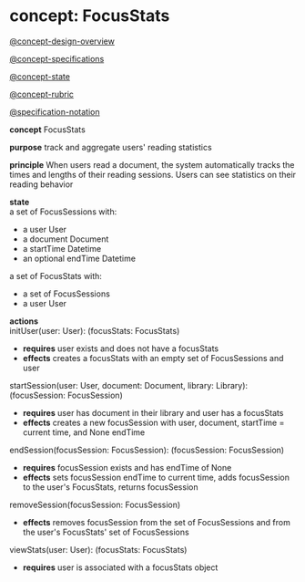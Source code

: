 # concept: FocusStats

[@concept-design-overview](/design/background/concept-design-overview.md) 

[@concept-specifications](/design/background/concept-specifications.md)

[@concept-state](/design/background/detailed/concept-state.md)

[@concept-rubric](/design/background/detailed/concept-rubric.md)

[@specification-notation](/design/background/examples/specification-notation.md)

**concept** FocusStats

**purpose** track and aggregate users' reading statistics

**principle** When users read a document, the system automatically tracks the times and lengths of their reading sessions. Users can see statistics on their reading behavior

**state**  
a set of FocusSessions with:  
- a user User  
- a document Document  
- a startTime Datetime  
- an optional endTime Datetime

a set of FocusStats with:  
-  a set of FocusSessions  
-  a user User

**actions**  
initUser(user: User): (focusStats: FocusStats)  
- **requires** user exists and does not have a focusStats  
- **effects** creates a focusStats with an empty set of FocusSessions and user  

startSession(user: User, document: Document, library: Library): (focusSession: FocusSession)  
- **requires** user has document in their library and user has a focusStats
- **effects** creates a new focusSession with user, document, startTime = current time, and None endTime

endSession(focusSession: FocusSession): (focusSession: FocusSession)  
- **requires** focusSession exists and has endTime of None  
- **effects** sets focusSession endTime to current time, adds focusSession to the user's FocusStats, returns focusSession

removeSession(focusSession: FocusSession)  
- **effects** removes focusSession from the set of FocusSessions and from the user's FocusStats' set of FocusSessions

viewStats(user: User): (focusStats: FocusStats)  
- **requires** user is associated with a focusStats object

